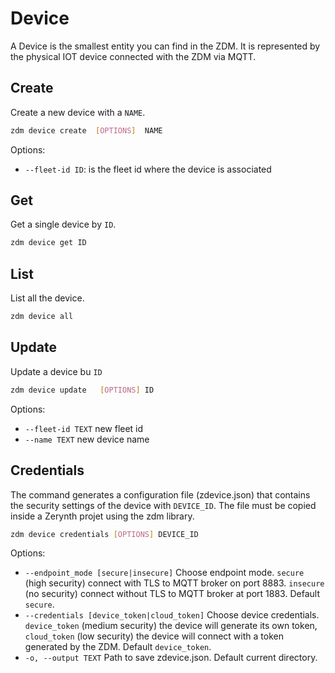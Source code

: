 # Device
A Device is the smallest entity you can find in the ZDM. 
It is represented by the physical IOT device connected with the ZDM via MQTT.

## Create
Create a new device with a `NAME`.

```bash
zdm device create  [OPTIONS]  NAME
```

Options:

*  `--fleet-id ID`: is the fleet id where the device is associated


## Get
Get a single device by `ID`.

```bash
zdm device get ID
```


## List
List all the device.

```bash
zdm device all
```

## Update
Update a device bu `ID`

```bash
zdm device update   [OPTIONS] ID
```


Options:

*  `--fleet-id TEXT` new fleet id
*  `--name TEXT`     new  device name


## Credentials
The command generates a configuration file (zdevice.json) that contains the security settings of the device with `DEVICE_ID`. 
The file must be copied inside a Zerynth projet using the zdm library.

```sh
zdm device credentials [OPTIONS] DEVICE_ID
```


Options:

 * `--endpoint_mode [secure|insecure]` Choose endpoint mode. `secure` (high security) connect with TLS to MQTT broker on port 8883. `insecure` (no security) connect without TLS to MQTT broker at port 1883. Default `secure`.
 * `--credentials [device_token|cloud_token]` Choose device credentials. `device_token` (medium security) the device will generate its own token, `cloud_token` (low security) the device will connect with a token generated by the ZDM. Default `device_token`.
 * `-o, --output TEXT`              Path to save zdevice.json. Default current directory.


<!--stackedit_data:
eyJoaXN0b3J5IjpbMTI4NTU4MDg1Nl19
-->